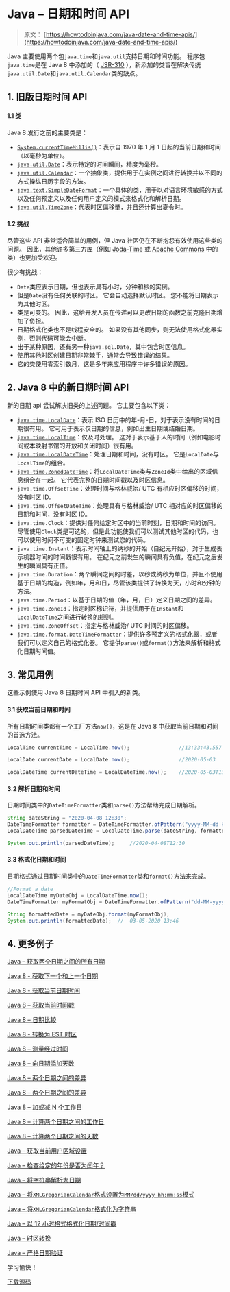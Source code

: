 # Java – 日期和时间 API

> 原文： [https://howtodoinjava.com/java-date-and-time-apis/](https://howtodoinjava.com/java-date-and-time-apis/)

Java 主要使用两个包`java.time`和`java.util`支持日期和时间功能。 程序包`java.time`是在 Java 8 中添加的（ [JSR-310](https://jcp.org/en/jsr/detail?id=310) ），新添加的类旨在解决传统`java.util.Date`和`java.util.Calendar`类的缺点。

## 1\. 旧版日期时间 API

#### 1.1 类

Java 8 发行之前的主要类是：

*   [`System.currentTimeMillis()`](https://docs.oracle.com/javase/7/docs/api/java/lang/System.html#currentTimeMillis())：表示自 1970 年 1 月 1 日起的当前日期和时间（以毫秒为单位）。
*   [`java.util.Date`](https://docs.oracle.com/javase/7/docs/api/java/util/Date.html)：表示特定的时间瞬间，精度为毫秒。
*   [`java.util.Calendar`](https://docs.oracle.com/javase/7/docs/api/java/util/Calendar.html)：一个抽象类，提供用于在实例之间进行转换并以不同的方式操纵日历字段的方法。
*   [`java.text.SimpleDateFormat`](https://docs.oracle.com/javase/7/docs/api/java/text/SimpleDateFormat.html)：一个具体的类，用于以对语言环境敏感的方式以及任何预定义以及任何用户定义的模式来格式化和解析日期。
*   [`java.util.TimeZone`](https://docs.oracle.com/javase/7/docs/api/java/util/TimeZone.html)：代表时区偏移量，并且还计算出夏令时。

#### 1.2 挑战

尽管这些 API 非常适合简单的用例，但 Java 社区仍在不断抱怨有效使用这些类的问题。 因此，其他许多第三方库（例如 [Joda-Time](https://www.joda.org/joda-time/) 或 [Apache Commons](https://commons.apache.org/) 中的类）也更加受欢迎。

很少有挑战：

*   `Date`类应表示日期，但也表示具有小时，分钟和秒的实例。
*   但是`Date`没有任何关联的时区。 它会自动选择默认时区。 您不能将日期表示为其他时区。
*   类是可变的。 因此，这给开发人员在传递可以更改日期的函数之前克隆日期增加了负担。
*   日期格式化类也不是线程安全的。 如果没有其他同步，则无法使用格式化器实例，否则代码可能会中断。
*   出于某种原因，还有另一种`java.sql.Date`，其中包含时区信息。
*   使用其他时区创建日期非常棘手，通常会导致错误的结果。
*   它的类使用零索引数月，这是多年来应用程序中许多错误的原因。

## 2\. Java 8 中的新日期时间 API

新的日期 api 尝试解决旧类的上述问题。 它主要包含以下类：

*   [`java.time.LocalDate`](https://howtodoinjava.com/java/date-time/compare-localdates/)：表示 ISO 日历中的年-月-日，对于表示没有时间的日期很有用。 它可用于表示仅日期的信息，例如出生日期或结婚日期。
*   [`java.time.LocalTime`](https://howtodoinjava.com/java/date-time/java-localtime/)：仅及时处理。 这对于表示基于人的时间（例如电影时间或本映射书馆的开放和关闭时间）很有用。
*   [`java.time.LocalDateTime`](https://howtodoinjava.com/java/date-time/compare-localdatetime/)：处理日期和时间，没有时区。 它是`LocalDate`与`LocalTime`的组合。
*   [`java.time.ZonedDateTime`](https://howtodoinjava.com/java/date-time/zoneddatetime-comparison/)：将`LocalDateTime`类与`ZoneId`类中给出的区域信息组合在一起。 它代表完整的日期时间戳以及时区信息。
*   `java.time.OffsetTime`：处理时间与格林威治/ UTC 有相应时区偏移的时间，没有时区 ID。
*   `java.time.OffsetDateTime`：处理具有与格林威治/ UTC 相对应的时区偏移的日期和时间，没有时区 ID。
*   `java.time.Clock`：提供对任何给定时区中的当前时刻，日期和时间的访问。 尽管使用`Clock`类是可选的，但是此功能使我们可以测试其他时区的代码，也可以使用时间不可变的固定时钟来测试您的代码。
*   `java.time.Instant`：表示时间轴上的纳秒的开始（自纪元开始），对于生成表示机器时间的时间戳很有用。 在纪元之前发生的瞬间具有负值，在纪元之后发生的瞬间具有正值。
*   `java.time.Duration`：两个瞬间之间的时差，以秒或纳秒为单位，并且不使用基于日期的构造，例如年，月和日，尽管该类提供了转换为天，小时和分钟的方法。
*   `java.time.Period`：以基于日期的值（年，月，日）定义日期之间的差异。
*   `java.time.ZoneId`：指定时区标识符，并提供用于在`Instant`和`LocalDateTime`之间进行转换的规则。
*   `java.time.ZoneOffset`：指定与格林威治/ UTC 时间的时区偏移。
*   [`java.time.format.DateTimeFormatter`](https://howtodoinjava.com/java/date-time/java8-datetimeformatter-example/)：提供许多预定义的格式化器，或者我们可以定义自己的格式化器。 它提供`parse()`或`format()`方法来解析和格式化日期时间值。

## 3\. 常见用例

这些示例使用 Java 8 日期时间 API 中引入的新类。

#### 3.1 获取当前日期和时间

所有日期时间类都有一个工厂方法`now()`，这是在 Java 8 中获取当前日期和时间的首选方法。

```java
LocalTime currentTime = LocalTime.now();				//13:33:43.557

LocalDate currentDate = LocalDate.now();				//2020-05-03

LocalDateTime currentDateTime = LocalDateTime.now();	//2020-05-03T13:33:43.557

```

#### 3.2 解析日期和时间

日期时间类中的`DateTimeFormatter`类和`parse()`方法帮助完成日期解析。

```java
String dateString = "2020-04-08 12:30";
DateTimeFormatter formatter = DateTimeFormatter.ofPattern("yyyy-MM-dd HH:mm");
LocalDateTime parsedDateTime = LocalDateTime.parse(dateString, formatter);

System.out.println(parsedDateTime);		//2020-04-08T12:30

```

#### 3.3 格式化日期和时间

日期格式通过日期时间类中的`DateTimeFormatter`类和`format()`方法来完成。

```java
//Format a date
LocalDateTime myDateObj = LocalDateTime.now();
DateTimeFormatter myFormatObj = DateTimeFormatter.ofPattern("dd-MM-yyyy HH:mm");

String formattedDate = myDateObj.format(myFormatObj);
System.out.println(formattedDate);	//	03-05-2020 13:46

```

## 4\. 更多例子

[Java – 获取两个日期之间的所有日期](https://howtodoinjava.com/java/date-time/dates-between-two-dates/)

[Java 8 - 获取下一个和上一个日期](https://howtodoinjava.com/java/date-time/java8-next-previous-date/)

[Java 8 - 获取当前日期时间](https://howtodoinjava.com/java/date-time/current-date-time/)

[Java 8 – 获取当前时间戳](https://howtodoinjava.com/java/date-time/get-current-timestamp/)

[Java 8 – 日期比较](https://howtodoinjava.com/java/date-time/compare-dates/)

[Java 8 - 转换为 EST 时区](https://howtodoinjava.com/java/date-time/convert-date-time-to-est-est5edt/)

[Java 8 – 测量经过时间](https://howtodoinjava.com/java/date-time/execution-elapsed-time/)

[Java 8 – 向日期添加天数](https://howtodoinjava.com/java/date-time/add-days-to-date-localdatetime/)

[Java 8 – 两个日期之间的差异](https://howtodoinjava.com/java/date-time/duration-between-two-dates/)

[Java 8 – 两个日期之间的差异](https://howtodoinjava.com/java/date-time/calculate-difference-between-two-dates-in-java/)

[Java 8 – 加或减 N 个工作日](https://howtodoinjava.com/java/date-time/add-subtract-business-days/)

[Java 8 – 计算两个日期之间的工作日](https://howtodoinjava.com/java/date-time/calculate-business-days/)

[Java 8 – 计算两个日期之间的天数](https://howtodoinjava.com/java/date-time/calculate-days-between-dates/)

[Java – 获取当前用户区域设置](https://howtodoinjava.com/java/date-time/how-to-get-current-user-locale-in-java/)

[Java – 检查给定的年份是否为闰年？](https://howtodoinjava.com/java/date-time/check-leap-year/)

[Java – 将字符串解析为日期](https://howtodoinjava.com/java/date-time/java-parse-string-to-date/)

[Java – 将`XMLGregorianCalendar`格式设置为`MM/dd/yyyy hh:mm:ss`模式](https://howtodoinjava.com/java/date-time/format-xmlgregoriancalendar-to-date-pattern/)

[Java – 将`XMLGregorianCalendar`格式化为字符串](https://howtodoinjava.com/java/date-time/xmlgregoriancalendar-date-string-example/)

[Java – 以 12 小时格式格式化日期/时间戳](https://howtodoinjava.com/java/date-time/format-time-12-hours-pattern/)

[Java – 时区转换](https://howtodoinjava.com/java/date-time/convert-date-between-timezones/)

[Java – 严格日期验证](https://howtodoinjava.com/java/date-time/strict-date-validation-simpledateformat-setlenient/)

学习愉快！

[下载源码](https://github.com/lokeshgupta1981/Core-Java/tree/master/src/com/howtodoinjava/core/datetime)